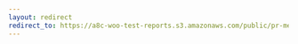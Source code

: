 ```yaml
---
layout: redirect
redirect_to: https://a8c-woo-test-reports.s3.amazonaws.com/public/pr-merge/38281/api/index.html
---
```

